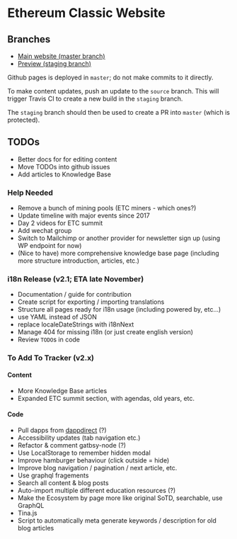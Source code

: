 # Ethereum Classic Website

## Branches

* [Main website (master branch)](https://ethereumclassic.org/)
* [Preview (staging branch)](https://staging--ethereumclassic.netlify.com/)

Github pages is deployed in `master`; do not make commits to it directly.

To make content updates, push an update to the `source` branch. This will trigger Travis CI to create a new build in the `staging` branch.

The `staging` branch should then be used to create a PR into `master` (which is protected).

## TODOs

- Better docs for for editing content
- Move TODOs into github issues
- Add articles to Knowledge Base

### Help Needed

- Remove a bunch of mining pools (ETC miners - which ones?)
- Update timeline with major events since 2017
- Day 2 videos for ETC summit
- Add wechat group
- Switch to Mailchimp or another provider for newsletter sign up (using WP endpoint for now)
- (Nice to have) more comprehensive knowledge base page (including more structure introduction, articles, etc.)

### i18n Release (v2.1; ETA late November)

- Documentation / guide for contribution
- Create script for exporting / importing translations
- Structure all pages ready for i18n usage (including powered by, etc...)
- use YAML instead of JSON
- replace localeDateStrings with i18nNext
- Manage 404 for missing i18n (or just create english version)
- Review `TODO`s in code

### To Add To Tracker (v2.x)

#### Content

- More Knowledge Base articles
- Expanded ETC summit section, with agendas, old years, etc.

#### Code

- Pull dapps from [dappdirect](https://dappdirect.net/) (?)
- Accessibility updates (tab navigation etc.)
- Refactor & comment gatbsy-node (?)
- Use LocalStorage to remember hidden modal
- Improve hamburger behaviour (click outside = hide)
- Improve blog navigation / pagination / next article, etc.
- Use graphql fragements
- Search all content & blog posts
- Auto-import multiple different education resources (?)
- Make the Ecosystem by page more like original SoTD, searchable, use GraphQL 
- Tina.js
- Script to automatically meta generate keywords / description for old blog articles